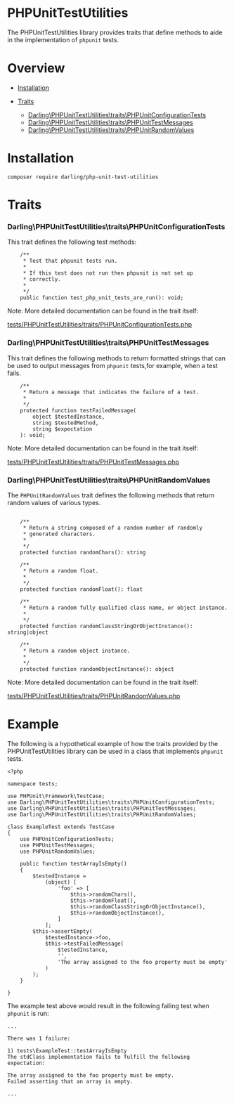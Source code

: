 # PHPUnitTestUtilities

The PHPUnitTestUtilities library provides traits that define methods
to aide in the implementation of `phpunit` tests.

# Overview

- [Installation](#installation)

- [Traits](#traits)

  - [Darling\PHPUnitTestUtilities\traits\PHPUnitConfigurationTests](#darlingphpunittestutilitiestraitsphpunitconfigurationtests)
  - [Darling\PHPUnitTestUtilities\traits\PHPUnitTestMessages](#darlingphpunittestutilitiestraitsphpunittestmessages)
  - [Darling\PHPUnitTestUtilities\traits\PHPUnitRandomValues](#darlingphpunittestutilitiestraitsphpunitrandomvalues)

# Installation

```
composer require darling/php-unit-test-utilities
```

# Traits

### Darling\PHPUnitTestUtilities\traits\PHPUnitConfigurationTests

This trait defines the following test methods:

```
    /**
     * Test that phpunit tests run.
     *
     * If this test does not run then phpunit is not set up
     * correctly.
     *
     */
    public function test_php_unit_tests_are_run(): void;

```

Note: More detailed documentation can be found in the trait itself:

[tests/PHPUnitTestUtilities/traits/PHPUnitConfigurationTests.php](https://github.com/sevidmusic/PHPUnitTestUtilities/blob/main/src/traits/PHPUnitConfigurationTests.php)

### Darling\PHPUnitTestUtilities\traits\PHPUnitTestMessages

This trait defines the following methods to return formatted strings
that can be used to output messages from `phpunit` tests,for example,
when a test fails.

```
    /**
     * Return a message that indicates the failure of a test.
     *
     */
    protected function testFailedMessage(
        object $testedInstance,
        string $testedMethod,
        string $expectation
    ): void;

```

Note: More detailed documentation can be found in the trait itself:

[tests/PHPUnitTestUtilities/traits/PHPUnitTestMessages.php](https://github.com/sevidmusic/PHPUnitTestUtilities/blob/main/src/traits/PHPUnitTestMessages.php)

### Darling\PHPUnitTestUtilities\traits\PHPUnitRandomValues

The `PHPUnitRandomValues` trait defines the following methods that
return random values of various types.

```

    /**
     * Return a string composed of a random number of randomly
     * generated characters.
     *
     */
    protected function randomChars(): string

    /**
     * Return a random float.
     *
     */
    protected function randomFloat(): float

    /**
     * Return a random fully qualified class name, or object instance.
     *
     */
    protected function randomClassStringOrObjectInstance(): string|object

    /**
     * Return a random object instance.
     *
     */
    protected function randomObjectInstance(): object

```

Note: More detailed documentation can be found in the trait itself:

[tests/PHPUnitTestUtilities/traits/PHPUnitRandomValues.php](https://github.com/sevidmusic/PHPUnitTestUtilities/blob/main/src/traits/PHPUnitRandomValues.php)

# Example

The following is a hypothetical example of how the traits provided by
the PHPUnitTestUtilities library can be used in a class that
implements `phpunit` tests.

```
<?php

namespace tests;

use PHPUnit\Framework\TestCase;
use Darling\PHPUnitTestUtilities\traits\PHPUnitConfigurationTests;
use Darling\PHPUnitTestUtilities\traits\PHPUnitTestMessages;
use Darling\PHPUnitTestUtilities\traits\PHPUnitRandomValues;

class ExampleTest extends TestCase
{
    use PHPUnitConfigurationTests;
    use PHPUnitTestMessages;
    use PHPUnitRandomValues;

    public function testArrayIsEmpty()
    {
        $testedInstance =
            (object) [
                'foo' => [
                    $this->randomChars(),
                    $this->randomFloat(),
                    $this->randomClassStringOrObjectInstance(),
                    $this->randomObjectInstance(),
                ]
            ];
        $this->assertEmpty(
            $testedInstance->foo,
            $this->testFailedMessage(
                $testedInstance,
                '',
                'The array assigned to the foo property must be empty'
            )
        );
    }

}

```

The example test above would result in the following failing test
when `phpunit` is run:

```
...

There was 1 failure:

1) tests\ExampleTest::testArrayIsEmpty
The stdClass implementation fails to fulfill the following expectation:

The array assigned to the foo property must be empty.
Failed asserting that an array is empty.

...

```


